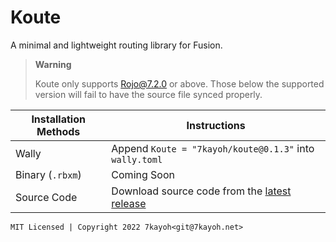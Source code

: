 # Koute
A minimal and lightweight routing library for Fusion.

> **Warning**
> 
> Koute only supports Rojo@7.2.0 or above. Those below the supported version will fail to have the source file synced properly.

| Installation Methods | Instructions |
| ------------- | ------------- |
| Wally | Append `Koute = "7kayoh/koute@0.1.3"` into `wally.toml` |
| Binary (`.rbxm`) | Coming Soon |
| Source Code | Download source code from the [latest release](https://github.com/koterahq/koute/releases) |

`MIT Licensed | Copyright 2022 7kayoh<git@7kayoh.net>`
